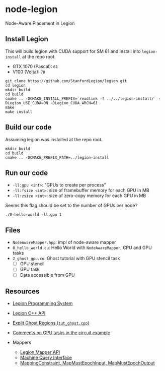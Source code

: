 # node-legion

Node-Aware Placement in Legion

## Install Legion

This will build legion with CUDA support for SM 61 and install into `legion-install` at the repo root.

* GTX 1070 (Pascal): `61`
* V100 (Volta): `70`
```
git clone https://github.com/StanfordLegion/legion.git 
cd legion
mkdir build
cd build
cmake .. -DCMAKE_INSTALL_PREFIX=`readlink -f ../../legion-install/` -DLegion_USE_CUDA=ON -DLegion_CUDA_ARCH=61
make
make install
```

## Build our code

Assuming legion was installed at the repo root.

```
mkdir build
cd build
cmake .. -DCMAKE_PREFIX_PATH=../legion-install
```

## Run our code

* `-ll:gpu <int>`: "GPUs to create per process"
* `-ll:fsize <int>`: size of framebuffer memory for each GPU in MB
* `-ll:zsize <int>`: size of zero-copy memory for each GPU in MB

Seems this flag should be set to the number of GPUs per node?

```
./0-hello-world -ll:gpu 1
```

## Files

* `NodeAwareMapper.hpp`: impl of node-aware mapper
* `0_hello_world.cu`: Hello World with `NodeAwareMapper`, CPU and GPU tasks
* `2_ghost_gpu.cu`:  Ghost tutorial with GPU stencil task
  - [ ] GPU stencil
  - [ ] GPU task
  - [ ] Data accessible from GPU

## Resources

* [Legion Programming System](https://legion.stanford.edu)
* [Legion C++ API](https://legion.stanford.edu/doxygen/)
* [Explit Ghost Regions (`tut_ghost.cpp`)](https://legion.stanford.edu/tutorial/ghost.html)
* [Comments on GPU tasks in the circuit example](https://legion.stanford.edu/tutorial/circuit.html)

* Mappers
  * [Legion Mapper API](https://legion.stanford.edu/mapper/index.html)
  * [Machine Query Interface](https://github.com/StanfordLegion/legion/blob/stable/runtime/mappers/mapping_utilities.cc)
  * [MappingConstraint, MapMustEpochInput, MapMustEpochOutput](https://github.com/StanfordLegion/legion/blob/f3f4e7d987768598b554ffca65d730f697956dc8/runtime/legion/legion_mapping.h#L1406)
